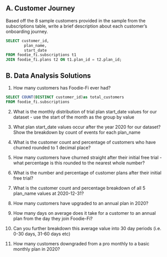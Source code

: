 ## A. Customer Journey

Based off the 8 sample customers provided in the sample from the subscriptions table, write a brief description about each customer’s onboarding journey.

````sql
SELECT customer_id,
		plan_name,
		start_date
FROM foodie_fi.subscriptions t1
JOIN foodie_fi.plans t2 ON t1.plan_id = t2.plan_id;
````
  

## B. Data Analysis Solutions

1. How many customers has Foodie-Fi ever had?
````sql
SELECT COUNT(DISTINCT customer_id)as total_customers
FROM foodie_fi.subscriptions
````
2. What is the monthly distribution of trial plan start_date values for our dataset - use the start of the month as the group by value



4. What plan start_date values occur after the year 2020 for our dataset? Show the breakdown by count of events for each plan_name
5. What is the customer count and percentage of customers who have churned rounded to 1 decimal place?
6. How many customers have churned straight after their initial free trial - what percentage is this rounded to the nearest whole number?
7. What is the number and percentage of customer plans after their initial free trial?
8. What is the customer count and percentage breakdown of all 5 plan_name values at 2020-12-31?
9. How many customers have upgraded to an annual plan in 2020?
10. How many days on average does it take for a customer to an annual plan from the day they join Foodie-Fi?
11. Can you further breakdown this average value into 30 day periods (i.e. 0-30 days, 31-60 days etc)
12. How many customers downgraded from a pro monthly to a basic monthly plan in 2020?

